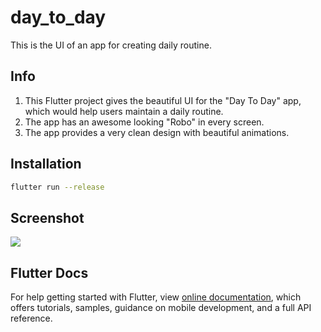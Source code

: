 # day_to_day

This is the UI of an app for creating daily routine. 

## Info

1) This Flutter project gives the beautiful UI for the "Day To Day" app, which would help users maintain a daily routine.
2) The app has an awesome looking "Robo" in every screen.
3) The app provides a very clean design with beautiful animations.

## Installation

```bash
flutter run --release
```

## Screenshot

<p align="left">
  <img src="https://github.com/sbis04/day_to_day/blob/master/screenshot/daytoday.gif">
</p>

## Flutter Docs

For help getting started with Flutter, view 
[online documentation](https://flutter.io/docs), which offers tutorials, 
samples, guidance on mobile development, and a full API reference.
